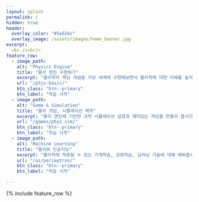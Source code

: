 ```yaml
---
layout: splash
permalink: /
hidden: true
header:
  overlay_color: "#5e616c"
  overlay_image: /assets/images/home_banner.jpg
excerpt: 
  <br /><br/>
feature_row:
  - image_path: 
    alt: "Physics Engine"
    title: "물리 엔진 구현하기"
    excerpt: "물리학의 핵심 개념을 가상 세계에 구현해보면서 물리학에 대한 이해를 높이는데 그 목적이 있습니다."
    url: "/p5js-basic/"
    btn_class: "btn--primary"
    btn_label: "학습 시작"
  - image_path: 
    alt: "Game & Simulation"
    title: "물리 게임, 시뮬레이션 제작"
    excerpt: "물리 엔진에 기반한 과학 시뮬레이션 실험과 재미있는 게임을 만들어 봅시다."
    url: "/games/phys_sim/"
    btn_class: "btn--primary"
    btn_label: "학습 시작"      
  - image_path: 
    alt: "Machine Learning"
    title: "물리와 인공지능"
    excerpt: "물리학에 적용할 수 있는 기계학습, 강화학습, 딥러닝 기술에 대해 배워봅시다."
    url: "/ai/perceptron/"
    btn_class: "btn--primary"
    btn_label: "학습 시작"

---
```


{% include feature_row %}
